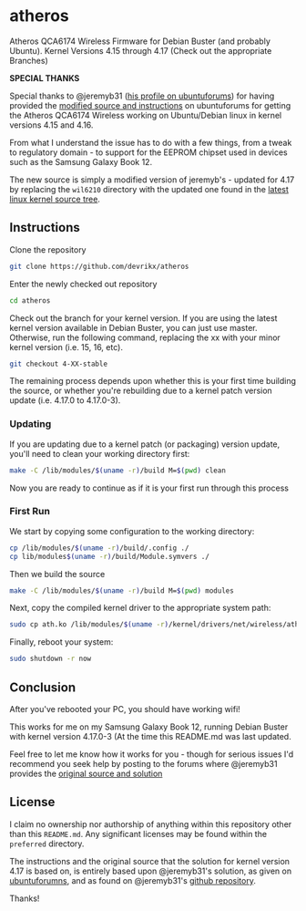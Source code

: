# atheros

Atheros QCA6174 Wireless Firmware for Debian Buster (and probably Ubuntu). Kernel Versions 4.15 through 4.17 (Check out the appropriate Branches)

**SPECIAL THANKS**

Special thanks to @jeremyb31 ([his profile on ubuntuforums](https://ubuntuforums.org/member.php?u=1924242)) for having provided the [modified source and instructions](https://ubuntuforums.org/showthread.php?t=2384640&page=4) on ubuntuforums for getting the Atheros QCA6174 Wireless working on Ubuntu/Debian linux in kernel versions 4.15 and 4.16.

From what I understand the issue has to do with a few things, from a tweak to regulatory domain - to support for the EEPROM chipset used in devices such as the Samsung Galaxy Book 12.

The new source is simply a modified version of jeremyb's - updated for 4.17 by replacing the `wil6210` directory with the updated one found in the [latest linux kernel source tree](https://www.kernel.org/pub/linux/kernel/v4.x/linux-4.17.tar.xz).

## Instructions

Clone the repository

```bash
git clone https://github.com/devrikx/atheros
```

Enter the newly checked out repository

```bash
cd atheros
```

Check out the branch for your kernel version. If you are using the latest kernel version available in Debian Buster, you can just use master. Otherwise, run the following command, replacing the xx with your minor kernel version (i.e. 15, 16, etc).

```bash
git checkout 4-XX-stable
```

The remaining process depends upon whether this is your first time building the source, or whether you're rebuilding due to a kernel patch version update (i.e. 4.17.0 to 4.17.0-3).

### Updating

If you are updating due to a kernel patch (or packaging) version update, you'll need to clean your working directory first:

```bash
make -C /lib/modules/$(uname -r)/build M=$(pwd) clean
```

Now you are ready to continue as if it is your first run through this process

### First Run

We start by copying some configuration to the working directory:

```bash
cp /lib/modules/$(uname -r)/build/.config ./
cp lib/modules$(uname -r)/build/Module.symvers ./
```

Then we build the source

```bash
make -C /lib/modules/$(uname -r)/build M=$(pwd) modules
```

Next, copy the compiled kernel driver to  the appropriate system path:

```bash
sudo cp ath.ko /lib/modules/$(uname -r)/kernel/drivers/net/wireless/ath
```

Finally, reboot your system:

```bash
sudo shutdown -r now
```

## Conclusion

After you've rebooted your PC, you should have working wifi!

This works for me on my Samsung Galaxy Book 12, running Debian Buster with kernel version 4.17.0-3 (At the time this README.md was last updated.

Feel free to let me know how it works for you - though for serious issues I'd recommend you seek help by posting to the forums where @jeremyb31 provides the [original source and solution](https://ubuntuforums.org/showthread.php?t=2384640&page=4)

## License

I claim no ownership nor authorship of anything within this repository other than this `README.md`. Any significant licenses may be found within the `preferred` directory.

The instructions and the original source that the solution for kernel version 4.17 is based on, is entirely based upon @jeremyb31's solution, as given on [ubuntuforumns](https://ubuntuforums.org/showthread.php?t=2384640&page=4), and as found on @jeremyb31's [github repository](https://github.com/jeremyb31/ath-4.15.git).

Thanks!